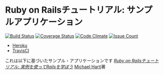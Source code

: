 # Ruby on Railsチュートリアル: サンプルアプリケーション

[![Build Status](https://travis-ci.org/cloudliner/sample_app.svg?branch=master)](https://travis-ci.org/cloudliner/sample_app)
[![Coverage Status](https://coveralls.io/repos/github/cloudliner/sample_app/badge.svg?branch=master)](https://coveralls.io/github/cloudliner/sample_app?branch=master)
[![Code Climate](https://codeclimate.com/github/cloudliner/sample_app/badges/gpa.svg)](https://codeclimate.com/github/cloudliner/sample_app)
[![Issue Count](https://codeclimate.com/github/cloudliner/sample_app/badges/issue_count.svg)](https://codeclimate.com/github/cloudliner/sample_app)

- [Heroku](https://cloudliner-sample-app.herokuapp.com/)
- [TravisCI](https://travis-ci.org/cloudliner/sample_app)

これは以下に基づいたサンプル・アプリケーションです
[*Ruby on Railsチュートリアル:
実例を使ってRailsを学ぼう*](http://railstutorial.jp/)
[Michael Hartl](http://www.michaelhartl.com/)著

